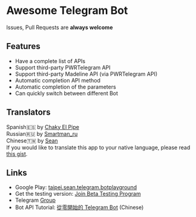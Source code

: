 # Awesome Telegram Bot
Issues, Pull Requests are **always welcome**


## Features
* Have a complete list of APIs
* Support third-party PWRTelegram API
* Support third-party Madeline API (via PWRTelegram API)
* Automatic completion API method
* Automatic completion of the parameters
* Can quickly switch between different Bot


## Translators
Spanish🇪🇸 by [Chaky El Pipe](http://telegra.ph/Biografía-Chaky-El-Pipe-07-24)  
Russian🇷🇺 by [Smartman\_ru](https://github.com/smartmanru)  
Chinese🇹🇼 by [Sean](https://www.sean.taipei)  
If you would like to translate this app to your native language, please read [this gist](https://gist.github.com/Sea-n/aacf84e85230a57778076eb6c3d98072).


## Links
+ Google Play: [taipei.sean.telegram.botplayground](https://play.google.com/store/apps/details?id=taipei.sean.telegram.botplayground)
+ Get the testing version: [Join Beta Testing Program](https://play.google.com/apps/testing/taipei.sean.telegram.botplayground)
+ Telegram [Group](https://t.me/joinchat/Bosd10Oji66jDlxbp9dWjw)
+ Bot API Tutorial: [從零開始的 Telegram Bot](https://blog.sean.taipei/2017/05/telegram-bot) (Chinese)
